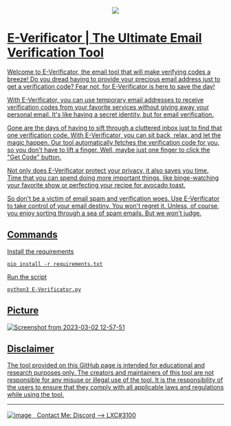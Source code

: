 <p align = "center">
  <a href="https://discord.com">
  <img src="https://user-images.githubusercontent.com/118412415/222513040-b35d2a9d-5fa2-4b3f-aff9-30c648e5ba7b.png">
</p>

# E-Verificator | The Ultimate Email Verification Tool
Welcome to E-Verificator, the email tool that will make verifying codes a breeze! Do you dread having to provide your precious email address just to get a verification code? Fear not, for E-Verificator is here to save the day!

With E-Verificator, you can use temporary email addresses to receive verification codes from your favorite services without giving away your personal email. It's like having a secret identity, but for email verification.

Gone are the days of having to sift through a cluttered inbox just to find that one verification code. With E-Verificator, you can sit back, relax, and let the magic happen. Our tool automatically fetches the verification code for you, so you don't have to lift a finger. Well, maybe just one finger to click the "Get Code" button.

Not only does E-Verificator protect your privacy, it also saves you time. Time that you can spend doing more important things, like binge-watching your favorite show or perfecting your recipe for avocado toast.

So don't be a victim of email spam and verification woes. Use E-Verificator to take control of your email destiny. You won't regret it. Unless, of course, you enjoy sorting through a sea of spam emails. But we won't judge.

## Commands

Install the requirements
```
pip install -r requirements.txt
```
Run the script
```
python3 E-Verificator.py
```

## Picture

![Screenshot from 2023-03-02 12-57-51](https://user-images.githubusercontent.com/118412415/222512592-a27c4a3f-729e-4246-ac63-d1b99dde2172.png)

## Disclaimer

The tool provided on this GitHub page is intended for educational and research purposes only. The creators and maintainers of this tool are not responsible for any misuse or illegal use of the tool. It is the responsibility of the users to ensure that they comply with all applicable laws and regulations while using the tool.

---

  ![image](https://external-content.duckduckgo.com/iu/?u=https%3A%2F%2Fwww.net-model.com%2Fimg%2Flogo-discord.png&f=1&nofb=1&ipt=0b347aa70a05f91f4015e7e1049581eba2f397f35b8f27ebb18ae2190210f8ea&ipo=images)ㅤContact Me: Discord --> LXC#3100
